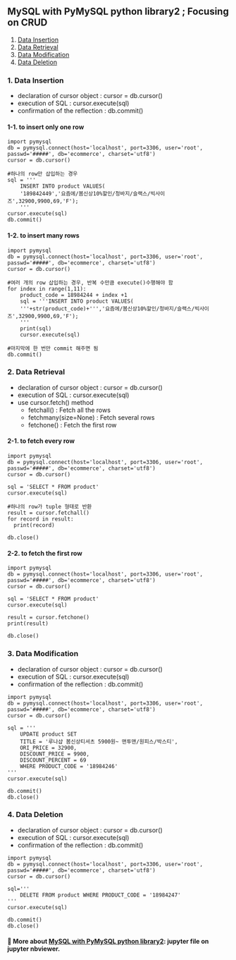 MySQL with PyMySQL python library2 ; Focusing on CRUD
---------------------------------------------------------------
1. [Data Insertion](#1.-data-insertion)
2. [Data Retrieval](#2.-data-retrieval) 
3. [Data Modification](#3.-data-modification)
4. [Data Deletion](#4.-data-deletion)

### 1. Data Insertion
  + declaration of cursor object : cursor = db.cursor()
  + execution of SQL : cursor.execute(sql)
  + confirmation of the reflection : db.commit()
  
#### 1-1. to insert only one row
~~~
import pymysql
db = pymysql.connect(host='localhost', port=3306, user='root', passwd='#####', db='ecommerce', charset='utf8')
cursor = db.cursor()

#하나의 row만 삽입하는 경우
sql = '''
    INSERT INTO product VALUES(
    '189842449','요즘에/봄신상10%할인/청바지/슬랙스/빅사이즈',32900,9900,69,'F');
    '''
cursor.execute(sql)
db.commit()
~~~
#### 1-2. to insert many rows 
~~~
import pymysql
db = pymysql.connect(host='localhost', port=3306, user='root', passwd='#####', db='ecommerce', charset='utf8')
cursor = db.cursor()

#여러 개의 row 삽입하는 경우, 반복 수만큼 execute()수행해야 함 
for index in range(1,11):
    product_code = 18984244 + index +1
    sql = '''INSERT INTO product VALUES(
    '''+str(product_code)+''','요즘에/봄신상10%할인/청바지/슬랙스/빅사이즈',32900,9900,69,'F');
    '''
    print(sql)
    cursor.execute(sql)

#마지막에 한 번만 commit 해주면 됨    
db.commit()
~~~

### 2. Data Retrieval
  + declaration of cursor object : cursor = db.cursor()
  + execution of SQL : cursor.execute(sql)
  + use cursor.fetch() method 
    - fetchall() : Fetch all the rows 
    - fetchmany(size=None) : Fetch several rows 
    - fetchone() : Fetch the first row 
    
#### 2-1. to fetch every row
~~~
import pymysql
db = pymysql.connect(host='localhost', port=3306, user='root', passwd='#####', db='ecommerce', charset='utf8')
cursor = db.cursor()

sql = 'SELECT * FROM product'
cursor.execute(sql)

#하나의 row가 tuple 형태로 반환 
result = cursor.fetchall()
for record in result:
  print(record)

db.close()
~~~
#### 2-2. to fetch the first row
~~~
import pymysql
db = pymysql.connect(host='localhost', port=3306, user='root', passwd='#####', db='ecommerce', charset='utf8')
cursor = db.cursor()

sql = 'SELECT * FROM product'
cursor.execute(sql)

result = cursor.fetchone()
print(result)

db.close()
~~~
### 3. Data Modification
  + declaration of cursor object : cursor = db.cursor()
  + execution of SQL : cursor.execute(sql)
  + confirmation of the reflection : db.commit()
~~~
import pymysql
db = pymysql.connect(host='localhost', port=3306, user='root', passwd='#####', db='ecommerce', charset='utf8')
cursor = db.cursor()

sql = '''
    UPDATE product SET 
    TITLE = '루나샵 봄신상티셔츠 5900원~ 맨투맨/원피스/박스티',
    ORI_PRICE = 32900, 
    DISCOUNT_PRICE = 9900, 
    DISCOUNT_PERCENT = 69
    WHERE PRODUCT_CODE = '18984246'
'''
cursor.execute(sql)

db.commit()
db.close()
~~~
### 4. Data Deletion
  + declaration of cursor object : cursor = db.cursor()
  + execution of SQL : cursor.execute(sql)
  + confirmation of the reflection : db.commit()
~~~
import pymysql
db = pymysql.connect(host='localhost', port=3306, user='root', passwd='#####', db='ecommerce', charset='utf8')
cursor = db.cursor()

sql='''
    DELETE FROM product WHERE PRODUCT_CODE = '18984247'
'''
cursor.execute(sql)

db.commit()
db.close()
~~~

 #### :page_facing_up: More about [MySQL with PyMySQL python library2](https://nbviewer.jupyter.org/gist/haeunello/4935478ddcc556670fa9faa9c0317209): jupyter file on jupyter nbviewer.  
